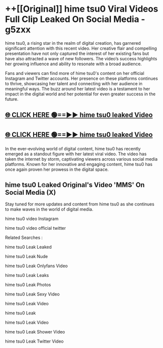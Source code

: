 # ++[[Original]] hime tsu0 Viral Videos Full Clip Leaked On Social Media - g5zxx<br>

hime tsu0, a rising star in the realm of digital creation, has garnered significant attention with this recent video. Her creative flair and compelling presentation have not only captured the interest of her existing fans but have also attracted a wave of new followers. The video’s success highlights her growing influence and ability to resonate with a broad audience.

Fans and viewers can find more of hime tsu0's content on her official Instagram and Twitter accounts. Her presence on these platforms continues to thrive, showcasing her talent and connecting with her audience in meaningful ways. The buzz around her latest video is a testament to her impact in the digital world and her potential for even greater success in the future.


## [🌐 CLICK HERE 🟢==►► hime tsu0 leaked Video ](https://onlyclips.site?title=hime_tsu0&ref=git)

## [🌐 CLICK HERE 🟢==►► hime tsu0 leaked Video ](https://onlyclips.site?title=hime_tsu0&ref=git)


In the ever-evolving world of digital content, hime tsu0 has recently emerged as a standout figure with her latest viral video. The video has taken the internet by storm, captivating viewers across various social media platforms. Known for her innovative and engaging content, hime tsu0 has once again proven her prowess in the digital space.



## hime tsu0 L𝚎aked Original's Video 'MMS' On Social Media (X)


Stay tuned for more updates and content from hime tsu0 as she continues to make waves in the world of digital media.

hime tsu0 video Instagram

hime tsu0 video official twitter


Related Searches :

hime tsu0 Leak Leaked

hime tsu0 Leak Nude

hime tsu0 Leak Onlyfans Video

hime tsu0 Leak Leaks

hime tsu0 Leak Photos

hime tsu0 Leak Sexy Video

hime tsu0 Leak Video

hime tsu0 Leak

hime tsu0 Leak Video

hime tsu0 Leak Shower Video

hime tsu0 Leak Twitter Video

